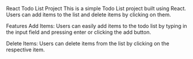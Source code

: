 React Todo List Project
This is a simple Todo List project built using React. Users can add items to the list and delete items by clicking on them.

Features
Add Items: Users can easily add items to the todo list by typing in the input field and pressing enter or clicking the add button.

Delete Items: Users can delete items from the list by clicking on the respective item.
